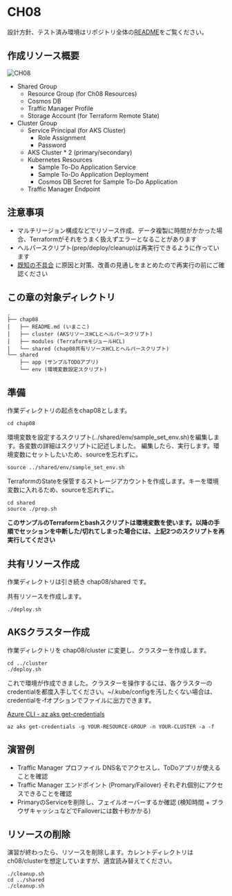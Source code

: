 # CH08

設計方針、テスト済み環境はリポジトリ全体の[README](https://github.com/ToruMakabe/Understanding-K8s)をご覧ください。

## 作成リソース概要

![CH08](https://github.com/ToruMakabe/Understanding-K8s/blob/master/pics/ch08.jpg?raw=true "CH08")

* Shared Group
  * Resource Group (for Ch08 Resources)
  * Cosmos DB
  * Traffic Manager Profile
  * Storage Account (for Terraform Remote State)
* Cluster Group
  * Service Principal (for AKS Cluster)
    * Role Assignment
    * Password
  * AKS Cluster * 2 (primary/secondary)
  * Kubernetes Resources
    * Sample To-Do Application Service
    * Sample To-Do Application Deployment
    * Cosmos DB Secret for Sample To-Do Application
  * Traffic Manager Endpoint

## 注意事項

* マルチリージョン構成などでリソース作成、データ複製に時間がかかった場合、Terraformがそれをうまく扱えずエラーとなることがあります
* ヘルパースクリプト(prep/deploy/cleanup)は再実行できるように作っています
* [既知の不具合][link_known_issue] に原因と対策、改善の見通しをまとめたので再実行の前にご確認ください

[link_known_issue]: https://github.com/ToruMakabe/Understanding-K8s/blob/master/README.md#known_issue

## この章の対象ディレクトリ

```
.  
├── chap08
│   ├── README.md (いまここ)
│   ├── cluster (AKSリソースHCLとヘルパースクリプト)
│   ├── modules (TerraformモジュールHCL)
│   └── shared (chap08共有リソースHCLとヘルパースクリプト)
└── shared
    ├── app (サンプルTODOアプリ)
    └── env (環境変数設定スクリプト)
```

## 準備

作業ディレクトリの起点をchap08とします。

```
cd chap08
```

環境変数を設定するスクリプト(../shared/env/sample_set_env.sh)を編集します。各変数の詳細はスクリプトに記述しました。
編集したら、実行します。環境変数にセットしたいため、sourceを忘れずに。

```
source ../shared/env/sample_set_env.sh
```

TerraformのStateを保管するストレージアカウントを作成します。キーを環境変数に入れるため、sourceを忘れずに。

```
cd shared
source ./prep.sh
```

__このサンプルのTerraformとbashスクリプトは環境変数を使います。以降の手順でセッションを中断した/切れてしまった場合には、上記2つのスクリプトを再実行してください__

## 共有リソース作成

作業ディレクトリは引き続き chap08/shared です。

共有リソースを作成します。

```
./deploy.sh
```

## AKSクラスター作成

作業ディレクトリを chap08/cluster に変更し、クラスターを作成します。

```
cd ../cluster
./deploy.sh
```

これで環境が作成できました。クラスターを操作するには、各クラスターのcredentialを都度入手してください。~/.kube/configを汚したくない場合は、credentialを-fオプションでファイルに出力できます。

[Azure CLI - az aks get-credentials](https://docs.microsoft.com/en-us/cli/azure/aks?view=azure-cli-latest#az-aks-get-credentials)

```
az aks get-credentials -g YOUR-RESOURCE-GROUP -n YOUR-CLUSTER -a -f
```

## 演習例

* Traffic Manager プロファイル DNS名でアクセスし、ToDoアプリが使えることを確認
* Traffic Manager エンドポイント (Promary/Failover) それぞれ個別にアクセスできることを確認
* PrimaryのServiceを削除し、フェイルオーバーするか確認 (検知時間 + ブラウザキャッシュなどでFailoverには数十秒かかる)

## リソースの削除

演習が終わったら、リソースを削除します。カレントディレクトリはch08/clusterを想定していますが、適宜読み替えてください。

```
./cleanup.sh
cd ../shared
./cleanup.sh
```
